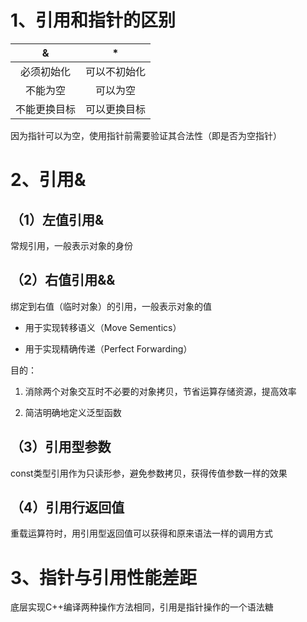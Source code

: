 # 1、引用和指针的区别

| &      | *      |
|:------:|:------:|
| 必须初始化  | 可以不初始化 |
| 不能为空   | 可以为空   |
| 不能更换目标 | 可以更换目标 |

因为指针可以为空，使用指针前需要验证其合法性（即是否为空指针）

# 2、引用&

## （1）左值引用&

常规引用，一般表示对象的身份

## （2）右值引用&&

绑定到右值（临时对象）的引用，一般表示对象的值

- 用于实现转移语义（Move Sementics）

- 用于实现精确传递（Perfect Forwarding）

目的：

1. 消除两个对象交互时不必要的对象拷贝，节省运算存储资源，提高效率

2. 简洁明确地定义泛型函数

## （3）引用型参数

const类型引用作为只读形参，避免参数拷贝，获得传值参数一样的效果

## （4）引用行返回值

重载运算符时，用引用型返回值可以获得和原来语法一样的调用方式



# 3、指针与引用性能差距

底层实现C++编译两种操作方法相同，引用是指针操作的一个语法糖


